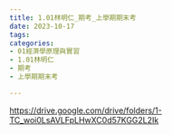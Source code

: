 ```yaml
---
title: 1.01林明仁_期考_上學期期末考
date: 2023-10-17
tags: 
categories:
- 01經濟學原理與實習
- 1.01林明仁
- 期考
- 上學期期末考

---
```

https://drive.google.com/drive/folders/1-TC_woi0LsAVLFpLHwXC0d57KGG2L2Ik
